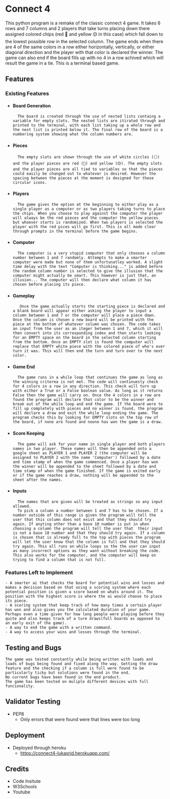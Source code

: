 # Connect 4

This python program is a remake of the classic connect 4 game. It takes 6 rows and 7 columns and 2 players that take turns placing down there assigned colored chips (red 🔴 and yellow 🟡 in this case) which fall down to the lowest possible row in the selected column. The game ends when there are 4 of the same colors in a row either horizontally, vertically, or either diagonal direction and the player with that color is declared the winner. The game can also end if the board fills up with no 4 in a row achived which will result the game in a tie. This is a terminal based game.

## Features

### Existing Features

- #### Board Generation
        The board is created through the use of nested lists containg a variable for empty slots. The nested lists are itirated through and printed to the terminal, with each list taking up a whole row and the next list is printed below it. The final row of the board is a numbering system showing what the column numbers are.
- #### Pieces
        The empty slots are shown through the use of white circles (⚪) and the player pieces are red (🔴) and yellow (🟡). The empty slots and the player pieces are all tied to variables so that the pieces could easily be changed out to whatever is desired. However the spacing between the pieces at the moment is designed for these circular icons. 
- #### Players
        The game gives the option at the beginning to either play as a single player as a computer or as two players taking turns to place the chips. When you choose to play against the computer the player will always be the red pieces and the computer the yellow pieces but whoever starts is randomized. When two players is selected the player with the red pices will go first. This is all made clear through prompts in the terminal before the game begins. 
- #### Computer
        The computer is a very stupid computer that only chooses a column number between 1 and 7 randomly. Attempts to make a smarter computer were made but none of them unfortunatley worked. A slight time delay with the text "Computer is thinking..." is added before the random column number is selected to give the illusion that the computer might actually be smart. This however is just that, an illusion... The computer will then declare what column it has chosen before placing its piece.
- #### Gameplay
         Once the game actually starts the starting piece is declared and a blank board will appear either asking the player to input a column between 1 and 7 or the computer will place a piece down. Once the column is chosen a new board will be printed with the piece at the bottom of whatever column was chosen. The code takes an input from the user as an iteger between 1 and 7, which it will then convert into its corresponding index and then starts looking for an EMPTY space on the board in the selected column starting from the bottom. Once an EMPTY slot is found the computer will replace that EMPTY white piece with the colored piece of who's ever turn it was. This will then end the turn and turn over to the next color.
- #### Game End
        The game runs in a while loop that continues the game as long as the winning criterea is not met. The code will continuesly check for 4 colors in a row in any direction. This check will turn up with either a True or a False boolean value. As long as it returns False then the game will carry on. Once the 4 colors in a row are found the program will declare that color to be the winner and break out of the while loop and end the game. If the board were to fill up completely with pieces and no winner is found, the program will declare a draw and exit the while loop ending the game. The program checks this by looking for EMPTY slots on the top row of the board, if none are found and noone has won the game is a draw. 
- #### Score Keeping
        The game will ask for your name in single player and both players names in two player. These names will then be appended onto a google sheet as PLAYER 1 and PLAYER 2 (the computer will be assigned to PLAYER 2 with the name 'Computer') followed by a date and time stamp of when the game commenced. Once a player has won the winner will be appended to the sheet followed by a date and time stamp of when the game finished. If the game is exited early or if the game reaches a draw, nothing will be appended to the sheet after the names. 
- #### Inputs
        The names that are given will be treated as strings so any input allowed. 
        To pick a column a number between 1 and 7 has to be chosen. If a number outside of this range is given the program will tell the user that this column does not exist and that they should try again. If anyting other than a base 10 number is put in when choosing a column the program will tell the user that  their input is not a base 10 number and that they should try again. If a column is chosen that is already full to the top with pieces the program will let the user know that the column is full and that they should try again. This all runs on while loops so the the user can input as many incorrect options as they want without breaking the code. This also works for the computer, and the computer will keep on trying to find a column that is not full. 




### Features Left to Implement
    - A smarter ai that checks the board for potential wins and losses and makes a decision based on that using a scoring system where each potential position is given a score based on whats around it. The position with the highest score is where the ai would choose to place its piece.
    - A scoring system that keep track of how many times a certain player has won and also gives you the calculated duration of your game. Perhaps even a time given for how long people were playing before they quite and also keeps track of a ture draws(full boards as opposed to an early exit of the game).
    - A way to end the game with a written command.
    - A way to access your wins and losses through the terminal.


 ## Testing and Bugs
    The game was tested constantly while being written with loads and loads of bugs being found and fixed along the way. Getting the draw feature and the checking if a column is full were found to be particularly ticky but solutions were found in the end.
    No current bugs have been found in the end product.
    The game has been tested on muliple different devices with full funcionality. 

## Validator Testing
- PEP8
    - Only errors that were found were that lines were too long

## Deployment
- Deployed through heroku
    - https://connect4-lukasrid.herokuapp.com/

## Credits
- Code Insitute
- W3Schools
- Youtube

   


